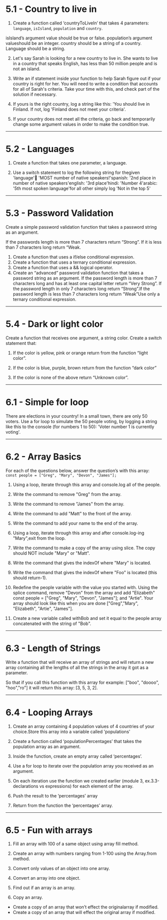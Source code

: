 # 5.1 - Country to live in

1. Create a function called ‘countryToLiveIn’ that takes 4 parameters:
   `language`, `isIsland`, `population` and `country`.

isIsland’s argument value should be true or false. population’s argument
valueshould be an integer. country should be a string of a country. Language
should be a string.

2. Let's say Sarah is looking for a new country to live in. She wants to live in
   a country that speaks English, has less than 50 million people and is not an
   island.

3. Write an if statement inside your function to help Sarah figure out if your
   country is right for her. You will need to write a condition that accounts
   for all of Sarah's criteria. Take your time with this, and check part of the
   solution if necessary.

4. If yours is the right country, log a string like this: 'You should live in
   Finland. If not, log 'Finland does not meet your criteria'.

5. If your country does not meet all the criteria, go back and temporarily
   change some argument values in order to make the condition true.

---

# 5.2 - Languages

1. Create a function that takes one parameter, a language.

2. Use a switch statement to log the following string for thegiven
   'language':mandarin: 'MOST number of native speakers!'spanish: '2nd place in
   number of native speakers'english: '3rd place'hindi: 'Number 4'arabic: '5th
   most spoken language'for all other simply log 'Not in the top 5'

---

# 5.3 - Password Validation

Create a simple password validation function that takes a password string as an
argument.

If the passwords length is more than 7 characters return “Strong”. If it is less
than 7 characters long return “Weak.

1. Create a function that uses a if/else conditional expression.
2. Create a function that uses a ternary conditional expression.
3. Create a function that uses a && logical operator.
4. Create an “advanced” password validation function that takes a password
   string as an argument. If the password length is more than 7 characters long
   and has at least one capital letter return “Very Strong”. If the password
   length in only 7 characters long return “Strong”.If the password length is
   less than 7 characters long return “Weak”Use only a ternary conditional
   expression.

---

# 5.4 - Dark or light color

Create a function that receives one argument, a string color. Create a switch
statement that:

1. If the color is yellow, pink or orange return from the function “light
   color”.

2. If the color is blue, purple, brown return from the function “dark color”

3. If the color is none of the above return “Unknown color”.

---

# 6.1 - Simple for loop

There are elections in your country! In a small town, there are only 50 voters.
Use a for loop to simulate the 50 people voting, by logging a string like this
to the console (for numbers 1 to 50): 'Voter number 1 is currently voting'.

---

# 6.2 - Array Basics

For each of the questions below, answer the question’s with this array:
`const people = ["Greg", "Mary", "Devon", "James"];`

1. Using a loop, iterate through this array and console.log all of the people.

2. Write the command to remove "Greg" from the array.

3. Write the command to remove "James" from the array.

4. Write the command to add "Matt" to the front of the array.

5. Write the command to add your name to the end of the array.

6. Using a loop, iterate through this array and after console.log-ing
   "Mary",exit from the loop.

7. Write the command to make a copy of the array using slice. The copy should
   NOT include "Mary" or "Matt".

8. Write the command that gives the indexOf where "Mary" is located.

9. Write the command that gives the indexOf where "Foo" is located (this should
   return-1).

10. Redefine the people variable with the value you started with. Using the
    splice command, remove "Devon" from the array and add "Elizabeth" const
    people = ["Greg", "Mary", "Devon", "James"]; and "Artie". Your array should
    look like this when you are done ["Greg","Mary", "Elizabeth", "Artie",
    "James"].

11. Create a new variable called withBob and set it equal to the people array
    concatenated with the string of "Bob".

---

# 6.3 - Length of Strings

Write a function that will receive an array of strings and will return a new
array containing all the lengths of all the strings in the array it got as a
parameter.

So that if you call this function with this array for example: ["boo", "doooo",
"hoo","ro"] it will return this array: [3, 5, 3, 2].

---

# 6.4 - Looping Arrays

1. Create an array containing 4 population values of 4 countries of your
   choice.Store this array into a variable called 'populations'

2. Create a function called ‘populationPercentages’ that takes the population
   array as an argument.

3. Inside the function, create an empty array called ‘percentages’.

4. Use a for loop to iterate over the population array you received as an
   argument.

5. On each iteration use the function we created earlier (module 3,
   ex.3.3-declarations vs expressions) for each element of the array.

6. Push the result to the ‘percentages’ array

7. Return from the function the ‘percentages’ array.

---

# 6.5 - Fun with arrays

1. Fill an array with 100 of a same object using array fill method.

2. Create an array with numbers ranging from 1-100 using the Array.from method.

3. Convert only values of an object into one array.

4. Convert an array into one object.

5. Find out if an array is an array.

6. Copy an array.

- Create a copy of an array that won’t effect the originalarray if modified.
- Create a copy of an array that will effect the original array if modified.
